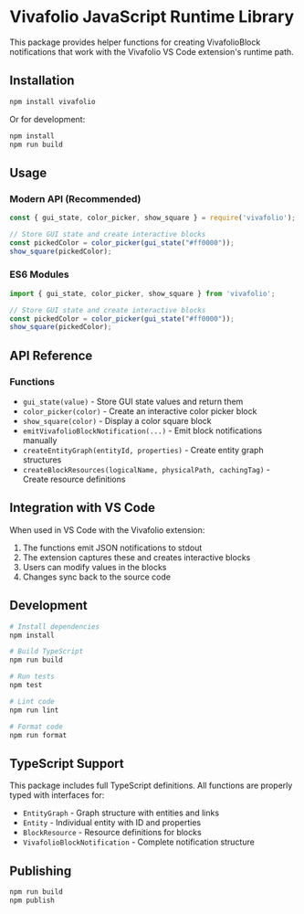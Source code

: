# Vivafolio JavaScript Runtime Library

This package provides helper functions for creating VivafolioBlock notifications that work with the Vivafolio VS Code extension's runtime path.

## Installation

```bash
npm install vivafolio
```

Or for development:

```bash
npm install
npm run build
```

## Usage

### Modern API (Recommended)

```javascript
const { gui_state, color_picker, show_square } = require('vivafolio');

// Store GUI state and create interactive blocks
const pickedColor = color_picker(gui_state("#ff0000"));
show_square(pickedColor);
```

### ES6 Modules

```javascript
import { gui_state, color_picker, show_square } from 'vivafolio';

// Store GUI state and create interactive blocks
const pickedColor = color_picker(gui_state("#ff0000"));
show_square(pickedColor);
```

## API Reference

### Functions

- `gui_state(value)` - Store GUI state values and return them
- `color_picker(color)` - Create an interactive color picker block
- `show_square(color)` - Display a color square block
- `emitVivafolioBlockNotification(...)` - Emit block notifications manually
- `createEntityGraph(entityId, properties)` - Create entity graph structures
- `createBlockResources(logicalName, physicalPath, cachingTag)` - Create resource definitions

## Integration with VS Code

When used in VS Code with the Vivafolio extension:

1. The functions emit JSON notifications to stdout
2. The extension captures these and creates interactive blocks
3. Users can modify values in the blocks
4. Changes sync back to the source code

## Development

```bash
# Install dependencies
npm install

# Build TypeScript
npm run build

# Run tests
npm test

# Lint code
npm run lint

# Format code
npm run format
```

## TypeScript Support

This package includes full TypeScript definitions. All functions are properly typed with interfaces for:

- `EntityGraph` - Graph structure with entities and links
- `Entity` - Individual entity with ID and properties
- `BlockResource` - Resource definitions for blocks
- `VivafolioBlockNotification` - Complete notification structure

## Publishing

```bash
npm run build
npm publish
```
